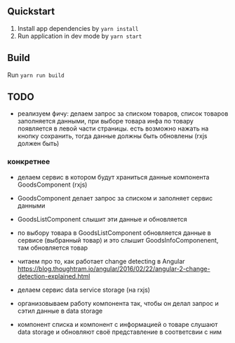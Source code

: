 ## Quickstart

1. Install app dependencies by `yarn install`
2. Run application in dev mode by `yarn start`

## Build

Run `yarn run build`

## TODO
- реализуем фичу: делаем запрос за списком товаров, список товаров заполняется данными, при выборе товара инфа по товару появляется в левой части страницы. есть возможно нажать на кнопку сохранить, тогда данные должны быть обновлены (rxjs должен быть)

### конкретнее
- делаем сервис в котором будут храниться данные компонента GoodsComponent (rxjs)
- GoodsComponent делает запрос за списком и заполняет сервис данными
- GoodsListComponent слышит эти данные и обновляется
- по выбору товара в GoodsListComponent обновляется данные в сервисе (выбранный товар) и это слышит GoodsInfoComponenent, там обновляется товар

- читаем про то, как работает change detecting в Angular https://blog.thoughtram.io/angular/2016/02/22/angular-2-change-detection-explained.html
- делаем сервис data service storage (на rxjs)
- организовываем работу компонента так, чтобы он делал запрос и сэтил данные в data storage
- компонент списка и компонент с информацией о товаре слушают data storage и обновляют своё представление в соответсвии с ним
